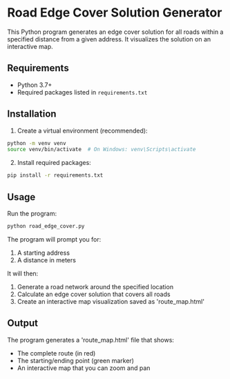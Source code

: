 # Road Edge Cover Solution Generator

This Python program generates an edge cover solution for all roads within a specified distance from a given address. It visualizes the solution on an interactive map.

## Requirements

- Python 3.7+
- Required packages listed in `requirements.txt`

## Installation

1. Create a virtual environment (recommended):
```bash
python -m venv venv
source venv/bin/activate  # On Windows: venv\Scripts\activate
```

2. Install required packages:
```bash
pip install -r requirements.txt
```

## Usage

Run the program:
```bash
python road_edge_cover.py
```

The program will prompt you for:
1. A starting address
2. A distance in meters

It will then:
1. Generate a road network around the specified location
2. Calculate an edge cover solution that covers all roads
3. Create an interactive map visualization saved as 'route_map.html'

## Output

The program generates a 'route_map.html' file that shows:
- The complete route (in red)
- The starting/ending point (green marker)
- An interactive map that you can zoom and pan 